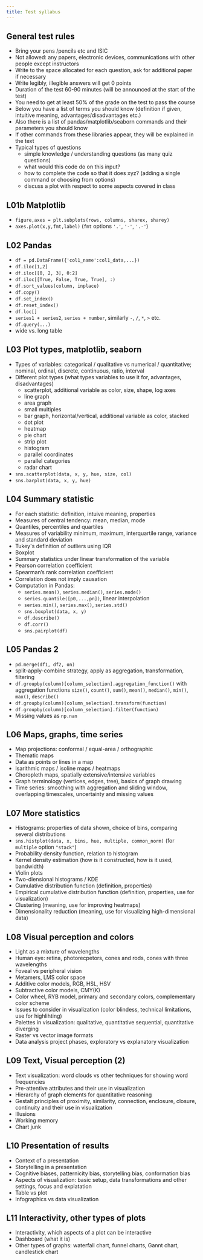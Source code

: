 ```yaml
---
title: Test syllabus
---
```


## General test rules

* Bring your pens /pencils etc and ISIC
* Not allowed: any papers, electronic devices, communications with other people except instructors
* Write to the space allocated for each question, ask for additional paper if necessary
* Write legibly, illegible answers will get 0 points
* Duration of the test 60-90 minutes (will be announced at the start of the test)
* You need to get at least 50% of the grade on the test to pass the course
* Below you have a list of terms you should know (definition if given, intuitive meaning, advantages/disadvantages etc.)
* Also there is a list of pandas/matplotlib/seaborn commands and their parameters you should know
* If other commands from these libraries appear, they will be explained in the text
* Typical types of questions
  * simple knowledge / understanding questions (as many quiz questions)
  * what would this code do on this input?
  * how to complete the code so that it does xyz? (adding a single command or choosing from options)
  * discuss a plot with respect to some aspects covered in class

## L01b Matplotlib

* `figure,axes = plt.subplots(rows, columns, sharex, sharey)`
* `axes.plot(x,y,fmt,label)` (`fmt` options `'.'`, `'-'`, `'.-'`)

## L02 Pandas

* `df = pd.DataFrame({'col1_name':col1_data,...})`
* `df.iloc[1,2]`
* `df.iloc[[0, 2, 3], 0:2]`
* `df.iloc[[True, False, True, True], :)`
* `df.sort_values(column, inplace)`
* `df.copy()`
* `df.set_index()`
* `df.reset_index()`
* `df.loc[]`
* `series1 + series2`, `series + number`, similarly `-`, `/`, `*`, `>` etc.
* `df.query(...)`
* wide vs. long table

## L03 Plot types, matplotlib, seaborn

* Types of variables: categorical / qualitative vs numerical / quantitative; nominal, ordinal, discrete, continuous, ratio, interval
* Different plot types (what types variables to use it for, advantages, disadvantages)
  * scatterplot, additional variable as color, size, shape, log axes
  * line graph
  * area graph
  * small multiples
  * bar graph, horizontal/vertical, additional variable as color, stacked
  * dot plot
  * heatmap
  * pie chart
  * strip plot
  * histogram
  * parallel coordinates
  * parallel categories
  * radar chart
* `sns.scatterplot(data, x, y, hue, size, col)`
* `sns.barplot(data, x, y, hue)`

## L04 Summary statistic

* For each statistic: definition, intuive meaning, properties
* Measures of central tendency: mean, median, mode
* Quantiles, percentiles and quartiles
* Measures of variability minimum, maximum, interquartile range, variance and standard deviation
* Tukey's definition of outliers using IQR
* Boxplot
* Summary statistics under linear transformation of the variable
* Pearson correlation coefficient
* Spearman’s rank correlation coeﬀicient
* Correlation does not imply causation
* Computation in Pandas:
  * `series.mean()`, `series.median()`, `series.mode()`
  * `series.quantile([p0,...,pn])`, linear interpolation
  * `series.min()`, `series.max()`, `series.std()`
  * `sns.boxplot(data, x, y)`
  * `df.describe()`
  * `df.corr()`
  * `sns.pairplot(df)`

## L05 Pandas 2

* `pd.merge(df1, df2, on)`
* split-apply-combine strategy, apply as aggregation, transformation, filtering
* `df.groupby(column)[column_selection].aggregation_function()` with aggregation functions `size()`, `count()`, `sum()`, `mean()`, `median()`, `min()`, `max()`, `describe()`
* `df.groupby(column)[column_selection].transform(function)`
* `df.groupby(column)[column_selection].filter(function)`
* Missing values as `np.nan`

## L06 Maps, graphs, time series

* Map projections: conformal / equal-area / orthographic
* Thematic maps
* Data as points or lines in a map
* Isarithmic maps / isoline maps / heatmaps
* Choropleth maps, spatially extensive/intensive variables
* Graph terminology (vertices, edges, tree), basics of graph drawing
* Time series: smoothing with aggregation and sliding window, overlapping timescales, uncertainty and missing values

## L07 More statistics

* Histograms: properties of data shown, choice of bins, comparing several distributions
* `sns.histplot(data, x, bins, hue, multiple, common_norm)` (for `multiple` option `"stack"`)
* Probability density function, relation to histogram
* Kernel density estimation (how is it constructed, how is it used, bandwidth)
* Violin plots
* Two-diensional histograms / KDE
* Cumulative distribution function (definition, properties)
* Empirical cumulative distribution function (definition, properties, use for visualization)
* Clustering (meaning, use for improving heatmaps)
* Dimensionality reduction (meaning, use for visualizing high-dimensional data)

## L08 Visual perception and colors

* Light as a mixture of wavelengths
* Human eye: retina, photorecpetors, cones and rods, cones with three wavelengths
* Foveal vs peripheral vision
* Metamers, LMS color space
* Additive color models, RGB, HSL, HSV
* Subtractive color models, CMY(K)
* Color wheel, RYB model, primary and secondary colors, complementary color scheme
* Issues to consider in visualization (color blindess, technical limitations, use for highlihting)
* Palettes in visualization: qualitative, quantitative sequential, quantitative diverging
* Raster vs vector image formats
* Data analysis project phases, exploratory vs explanatory visualization

## L09 Text, Visual perception (2)

* Text visualization: word clouds vs other techniques for showing word frequencies
* Pre-attentive attributes and their use in visualization
* Hierarchy of graph elements for quantitative reasoning
* Gestalt principles of proximity, similarity, connection, enclosure, closure, continuity and their use in visualization
* Illusions
* Working memory
* Chart junk

## L10 Presentation of results

* Context of a presentation
* Storytelling in a presentation
* Cognitive biases, patternicity bias, storytelling bias, conformation bias
* Aspects of visualization: basic setup, data transformations and other settings, focus and explatation
* Table vs plot
* Infographics vs data visualization

## L11 Interactivity, other types of plots

* Interactivity, which aspects of a plot can be interactive
* Dashboard (what it is)
* Other types of graphs: waterfall chart, funnel charts, Gannt chart, candlestick chart
